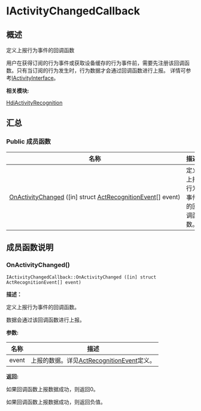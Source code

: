 # IActivityChangedCallback


## **概述**

定义上报行为事件的回调函数

用户在获得订阅的行为事件或获取设备缓存的行为事件前，需要先注册该回调函数。只有当订阅的行为发生时，行为数据才会通过回调函数进行上报。 详情可参考[IActivityInterface](interface_i_activity_interface.md)。

**相关模块:**

[HdiActivityRecognition](activity_recognition.md)


## **汇总**


### Public 成员函数

  | 名称 | 描述 | 
| -------- | -------- |
| [OnActivityChanged](#onactivitychanged)&nbsp;([in]&nbsp;struct&nbsp;[ActRecognitionEvent](_act_recognition_event.md)[]&nbsp;event) | 定义上报行为事件的回调函数。 | 


## **成员函数说明**


### OnActivityChanged()

  
```
IActivityChangedCallback::OnActivityChanged ([in] struct ActRecognitionEvent[] event)
```

**描述：**

定义上报行为事件的回调函数。

数据会通过该回调函数进行上报。

**参数:**

  | 名称 | 描述 | 
| -------- | -------- |
| event | 上报的数据。详见[ActRecognitionEvent](_act_recognition_event.md)定义。 | 

**返回:**

如果回调函数上报数据成功，则返回0。

如果回调函数上报数据成功，则返回负值。
